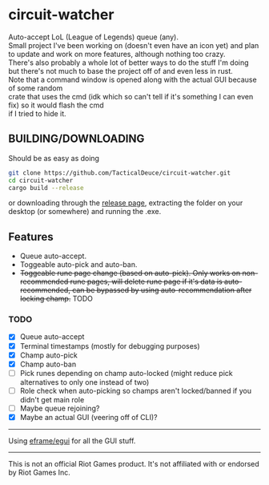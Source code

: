 # circuit-watcher

Auto-accept LoL (League of Legends) queue (any).  
Small project I've been working on (doesn't even have an icon yet) and plan to update and work on more features, although nothing too crazy.  
There's also probably a whole lot of better ways to do the stuff I'm doing but there's not much to base the project off of and even less in rust.  
Note that a command window is opened along with the actual GUI because of some random  
crate that uses the cmd (idk which so can't tell if it's something I can even fix) so it would flash the cmd  
if I tried to hide it.

## BUILDING/DOWNLOADING

Should be as easy as doing

```sh
git clone https://github.com/TacticalDeuce/circuit-watcher.git
cd circuit-watcher
cargo build --release
```

or downloading through the [release page](https://github.com/TacticalDeuce/circuit-watcher/releases), extracting the folder on your desktop (or somewhere) and running the .exe.

## Features

- Queue auto-accept.
- Toggeable auto-pick and auto-ban.
- ~~Toggeable rune page change (based on auto-pick). Only works on non-recommended rune pages, will delete rune page if it's data is auto-recommended, can be bypassed by using auto-recommendation after locking champ.~~ TODO

### TODO

- [X] Queue auto-accept
- [X] Terminal timestamps (mostly for debugging purposes)
- [X] Champ auto-pick
- [X] Champ auto-ban
- [ ] Pick runes depending on champ auto-locked (might reduce pick alternatives to only one instead of two)
- [ ] Role check when auto-picking so champs aren't locked/banned if you didn't get main role
- [ ] Maybe queue rejoining?
- [X] Maybe an actual GUI (veering off of CLI)?

***

Using [eframe/egui](https://github.com/emilk/egui) for all the GUI stuff.

***

This is not an official Riot Games product. It's not affiliated with or endorsed by Riot Games Inc.
